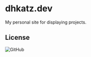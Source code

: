 # dhkatz.dev

My personal site for displaying projects.

## License

![GitHub](https://img.shields.io/github/license/imfunniee/gitfolio.svg?style=popout-square)
